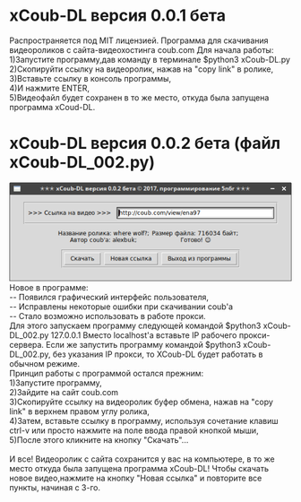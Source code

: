 # xCoub-DL версия 0.0.1 бета
Распространяется под MIT лицензией.
Программа для скачивания видеороликов с сайта-видеохостинга coub.com
Для начала работы:</br>
1)Запустите программу,дав команду в терминале $python3 xCoub-DL.py</br>
2)Скопируйти ссылку на видеоролик, нажав на "copy link" в ролике,</br>
3)Вставьте ссылку в консоль программы,</br>
4)И нажмите ENTER,</br>
5)Видеофайл будет сохранен в то же место, откуда была запущена программа xCoud-DL.</br>
# xCoub-DL версия 0.0.2 бета (файл  xCoub-DL_002.py)</br>
![xCoub-DL](https://github.com/5N6R/xCoub-DL/blob/master/program.png)</br>
Новое в программе:</br>
-- Появился графический интерфейс пользователя,</br>
-- Исправлены некоторые ошибки при скачивании coub'a </br>
-- Стало возможно использовать в работе прокси. </br>
Для этого запускаем программу следующей командой $python3 xCoub-DL_002.py 127.0.0.1 Вместо localhost'a вставьте IP рабочего прокси-сервера. Если же запустить программу командой $python3 xCoub-DL_002.py, без указания IP прокси, то XCoub-DL будет работать в обычном режиме.</br>
Принцип работы с программой остался прежним:</br>
1)Запустите программу,</br>
2)Зайдите на сайт coub.com</br>
3)Скопируйте ссылку на видеоролик буфер обмена, нажав на "copy link" в верхнем правом углу ролика,</br>
4)Затем, вставьте ссылку в программу, используя сочетание клавиш ctrl-v или просто нажмите на поле ввода правой кнопкой мыши,</br>
5)После этого кликните на кнопку "Скачать"... </br>     
И все! Видеоролик  с сайта сохранится у вас на компьютере, в то же место откуда была запущена программа xCoub-DL! Чтобы скачать новое видео,нажмите на кнопку "Новая ссылка" и повторите все пункты, начиная с 3-го.                        
